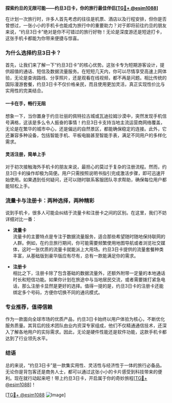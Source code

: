 **探索约旦的无限可能——约旦3日卡，你的旅行最佳伴侣[[TG💪+ @esim1088](https://t.me/s/esim1088)]**

在计划一次旅行时，许多人首先考虑的往往是机票、酒店以及行程安排，但你是否曾想过，一张小小的手机卡也能成为旅行中的重要助力？对于即将前往约旦的朋友来说，“约旦3日卡”绝对是你不可错过的旅行好物！无论是深度游还是短途打卡，这张手机卡都能为你带来便捷与惊喜。

### **为什么选择约旦3日卡？**

首先，让我们来了解一下“约旦3日卡”的核心优势。这张卡专为短期游客设计，提供超值的通话、短信及数据流量服务。在短短几天内，你可以尽情享受高速上网体验，无论是查询路线、分享照片，还是观看在线视频，都不再是问题。相比传统的国际漫游套餐，约旦3日卡不仅价格亲民，而且使用更加灵活，真正实现性价比与实用性的完美结合。

#### **一卡在手，畅行无阻**
想象一下，当你置身于约旦壮丽的佩特拉古城或瓦迪拉姆沙漠中，突然发现手机信号满格，这该是多么令人振奋的事情！约旦3日卡支持当地主流运营商网络覆盖，无论是在繁华的城市中心，还是偏远的自然景区，都能确保稳定的连接。此外，它还兼容多种设备，包括智能手机、平板电脑甚至智能手表，满足不同用户的多样化需求。

#### **灵活注册，简单上手**
对于初次接触海外手机卡的朋友来说，最担心的莫过于复杂的注册流程。然而，约旦3日卡的操作却极为简便。用户只需按照说明书指引完成激活步骤，即可迅速开始使用。如果遇到任何疑问，还可以随时联系客服团队寻求帮助，确保每位用户都能轻松上手。

### **流量卡与注册卡：两种选择，两种精彩**

说到手机卡，很多人可能会纠结于流量卡和注册卡之间的区别。在这里，我们不妨详细对比一番：

- **流量卡**  
流量卡的主要特点是专注于数据流量服务，适合那些希望随时随地保持联网的人群。例如，在约旦旅行期间，你可能需要频繁使用地图导航或者浏览社交媒体，这时一张优质的流量卡就能派上大用场。约旦3日卡提供的流量套餐种类丰富，从基础版到豪华版应有尽有，总有一款能满足你的需求。

- **注册卡**  
相比之下，注册卡除了包含基础的数据流量外，还额外附带一定量的本地通话时长和短信功能。如果你计划在旅途中与当地居民交流，或者需要拨打紧急电话，那么注册卡显然是更好的选择。值得一提的是，约旦3日卡的注册卡还能绑定多个号码，方便你切换不同的通讯模式。

### **专业推荐，值得信赖**

作为一款面向全球市场的优质产品，约旦3日卡始终以用户体验为核心，不断优化服务质量。其背后的技术团队由业内资深专家组成，他们不仅精通通信技术，还深入了解各地用户的实际需求。因此，无论是硬件性能还是软件功能，这款手机卡都达到了行业领先水平。

### **结语**

总的来说，“约旦3日卡”是一款集实用性、灵活性与经济性于一体的旅行必备品。无论你是背包客还是商务人士，都可以通过这张小小的卡片感受到科技带来的便利。现在就行动起来吧！带上约旦3日卡，开启属于你的奇妙旅程[[TG💪+ @esim1088](https://t.me/s/esim1088)]！

[[TG💪+ @esim1088](https://t.me/s/esim1088) ![Image](https://i.postimg.cc/4NQfJmqS/Snipaste-2025-05-13-00-14-12.png)]